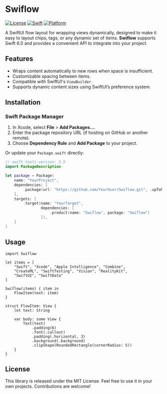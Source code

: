 # Swiflow

[![License](https://img.shields.io/badge/License-MIT-blue.svg)](LICENSE)
[![Swift](https://img.shields.io/badge/Swift-5.5%20|%205.6%20|%205.7%20|%205.8%20|%205.9%20|%206.0-orange.svg)](https://swift.org)
[![Platform](https://img.shields.io/badge/Platform-iOS%2015%2B-blue.svg)](#)

A SwiftUI flow layout for wrapping views dynamically, designed to make it easy to layout chips, tags, or any dynamic set of items. **Swiflow** supports Swift 6.0 and provides a convenient API to integrate into your project.

## Features

- Wraps content automatically to new rows when space is insufficient.
- Customizable spacing between items.
- Compatible with SwiftUI's `ViewBuilder`.
- Supports dynamic content sizes using SwiftUI’s preference system.

## Installation

### Swift Package Manager

1. In Xcode, select **File** > **Add Packages...**.
2. Enter the package repository URL (if hosting on GitHub or another remote).
3. Choose **Dependency Rule** and **Add Package** to your project.

Or update your `Package.swift` directly:

```swift
// swift-tools-version: 5.5
import PackageDescription

let package = Package(
    name: "YourProject",
    dependencies: [
        .package(url: "https://github.com/YourUser/Swiflow.git", .upToNextMajor(from: "1.0.0"))
    ],
    targets: [
        .target(name: "YourTarget",
                dependencies: [
                    .product(name: "Swiflow", package: "Swiflow")
                ]),
    ]
)
```
## Usage
```
import Swiflow

let items = [
    "Swift", "Xcode", "Apple Intelligence", "Combine",
    "CreateML", "SwiftTesting", "Vision", "RealityKit",
    "SwiftUI", "SwiftData"
]

Swiflow(items) { item in
    FlowItem(text: item)
}

struct FlowItem: View {
    let text: String
    
    var body: some View {
        Text(text)
            .padding(6)
            .font(.callout)
            .padding(.horizontal, 3)
            .background(.background)
            .clipShape(RoundedRectangle(cornerRadius: 5))
    }
}
```
## License

This library is released under the MIT License. Feel free to use it in your own projects. Contributions are welcome!

